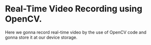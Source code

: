 # Real-Time Video Recording using OpenCV.
Here we gonna record real-time video by the use of OpenCV code and gonna store it at our device storage.
